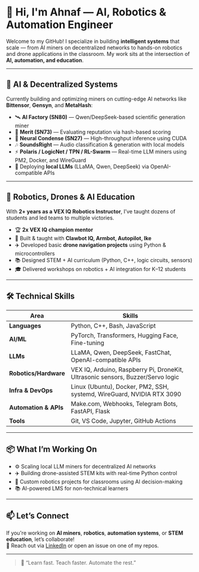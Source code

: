 # 👋 Hi, I'm Ahnaf — AI, Robotics & Automation Engineer

Welcome to my GitHub! I specialize in building **intelligent systems** that scale — from AI miners on decentralized networks to hands-on robotics and drone applications in the classroom. My work sits at the intersection of **AI, automation, and education**.

---

## 🧠 AI & Decentralized Systems

Currently building and optimizing miners on cutting-edge AI networks like **Bittensor**, **Gensyn**, and **MetaHash**:

- 🛰️ **AI Factory (SN80)** — Qwen/DeepSeek-based scientific generation miner
- 🔐 **Merit (SN73)** — Evaluating reputation via hash-based scoring
- 🧠 **Neural Condense (SN27)** — High-throughput inference using CUDA
- 🎶 **SoundsRight** — Audio classification & generation with local models
- ⚡ **Polaris / LogicNet / TPN / RL-Swarm** — Real-time LLM miners using PM2, Docker, and WireGuard
- 🧪 Deploying **local LLMs** (LLaMA, Qwen, DeepSeek) via OpenAI-compatible APIs

---

## 🤖 Robotics, Drones & AI Education

With **2+ years as a VEX IQ Robotics Instructor**, I’ve taught dozens of students and led teams to multiple victories.

- 🏆 **2x VEX IQ champion mentor**
- 🔧 Built & taught with **Clawbot IQ, Armbot, Autopilot, Ike**
- ✈️ Developed basic **drone navigation projects** using Python & microcontrollers
- 📚 Designed STEM + AI curriculum (Python, C++, logic circuits, sensors)
- 🎓 Delivered workshops on robotics + AI integration for K–12 students

---

## 🛠️ Technical Skills

| Area                   | Skills |
|------------------------|--------|
| **Languages**          | Python, C++, Bash, JavaScript |
| **AI/ML**              | PyTorch, Transformers, Hugging Face, Fine-tuning |
| **LLMs**               | LLaMA, Qwen, DeepSeek, FastChat, OpenAI-compatible APIs |
| **Robotics/Hardware**  | VEX IQ, Arduino, Raspberry Pi, DroneKit, Ultrasonic sensors, Buzzer/Servo logic |
| **Infra & DevOps**     | Linux (Ubuntu), Docker, PM2, SSH, systemd, WireGuard, NVIDIA RTX 3090 |
| **Automation & APIs**  | Make.com, Webhooks, Telegram Bots, FastAPI, Flask |
| **Tools**              | Git, VS Code, Jupyter, GitHub Actions |

---

## 📦 What I’m Working On

- ⚙️ Scaling local LLM miners for decentralized AI networks
- ✈️ Building drone-assisted STEM kits with real-time Python control
- 🤖 Custom robotics projects for classrooms using AI decision-making
- 📚 AI-powered LMS for non-technical learners

---

## 📫 Let’s Connect

If you're working on **AI miners**, **robotics**, **automation systems**, or **STEM education**, let’s collaborate!  
💬 Reach out via [LinkedIn](https://www.linkedin.com/) or open an issue on one of my repos.

---

> 🔁 “Learn fast. Teach faster. Automate the rest.”
